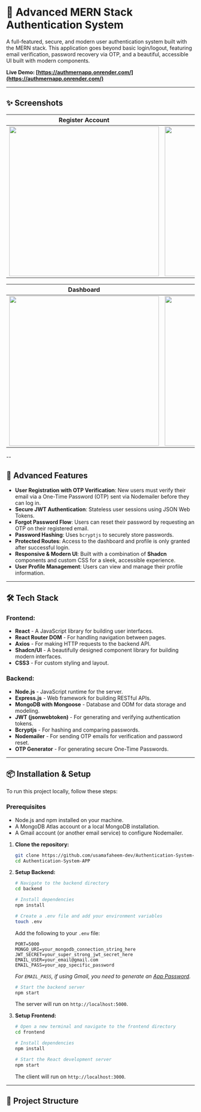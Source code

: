 # 🔐 Advanced MERN Stack Authentication System

A full-featured, secure, and modern user authentication system built with the MERN stack. This application goes beyond basic login/logout, featuring email verification, password recovery via OTP, and a beautiful, accessible UI built with modern components.

**Live Demo: [https://authmernapp.onrender.com/](https://authmernapp.onrender.com/)**

---


## ✨ Screenshots

| Register Account | OTP Verification | Login Page | Forgot Password |
| :---: | :---: | :---: | :---: |
| <img src="https://github.com/user-attachments/assets/6de1cd0f-d053-40a0-8f77-7f5566801a8c" width="400" /> | <img src="https://github.com/user-attachments/assets/9906aa8f-2a0c-42e6-93e7-5a6dc161c411" width="400" /> | <img src="https://github.com/user-attachments/assets/4ade9bb7-94f1-4940-89ee-3808cf205ac8" width="400" /> | <img src="https://github.com/user-attachments/assets/288d1e02-b0ac-4dd2-802d-d1e66e635070" width="400" /> |

| Dashboard | Email Sent | Reset Password | Profile Page |
| :---: | :---: | :---: | :---: |
| <img src="https://github.com/user-attachments/assets/da260152-007b-47c5-afa5-578be6cf3957" width="400" /> | <img src="https://github.com/user-attachments/assets/ba3af67f-8734-4997-bcf2-f2ca7b85f3b5" width="400" /> | <img src="https://github.com/user-attachments/assets/8871542a-cdbd-4082-9e09-7e71b77477ee" width="400" /> | <img src="https://github.com/user-attachments/assets/7b77fb55-4e51-43e1-83a0-562458baf07a" width="400" /> |
 --
 
## 🚀 Advanced Features

- **User Registration with OTP Verification**: New users must verify their email via a One-Time Password (OTP) sent via Nodemailer before they can log in.
- **Secure JWT Authentication**: Stateless user sessions using JSON Web Tokens.
- **Forgot Password Flow**: Users can reset their password by requesting an OTP on their registered email.
- **Password Hashing**: Uses `bcryptjs` to securely store passwords.
- **Protected Routes**: Access to the dashboard and profile is only granted after successful login.
- **Responsive & Modern UI**: Built with a combination of **Shadcn** components and custom CSS for a sleek, accessible experience.
- **User Profile Management**: Users can view and manage their profile information.

---

## 🛠️ Tech Stack

### **Frontend:**
- **React** - A JavaScript library for building user interfaces.
- **React Router DOM** - For handling navigation between pages.
- **Axios** - For making HTTP requests to the backend API.
- **Shadcn/UI** - A beautifully designed component library for building modern interfaces.
- **CSS3** - For custom styling and layout.

### **Backend:**
- **Node.js** - JavaScript runtime for the server.
- **Express.js** - Web framework for building RESTful APIs.
- **MongoDB with Mongoose** - Database and ODM for data storage and modeling.
- **JWT (jsonwebtoken)** - For generating and verifying authentication tokens.
- **Bcryptjs** - For hashing and comparing passwords.
- **Nodemailer** - For sending OTP emails for verification and password reset.
- **OTP Generator** - For generating secure One-Time Passwords.

---

## 📦 Installation & Setup

To run this project locally, follow these steps:

### Prerequisites
- Node.js and npm installed on your machine.
- A MongoDB Atlas account or a local MongoDB installation.
- A Gmail account (or another email service) to configure Nodemailer.

1.  **Clone the repository:**
    ```bash
    git clone https://github.com/usamafaheem-dev/Authentication-System-APP.git
    cd Authentication-System-APP
    ```

2.  **Setup Backend:**
    ```bash
    # Navigate to the backend directory
    cd backend

    # Install dependencies
    npm install

    # Create a .env file and add your environment variables
    touch .env
    ```
    Add the following to your `.env` file:
    ```env
    PORT=5000
    MONGO_URI=your_mongodb_connection_string_here
    JWT_SECRET=your_super_strong_jwt_secret_here
    EMAIL_USER=your_email@gmail.com
    EMAIL_PASS=your_app_specific_password
    ```
    *For `EMAIL_PASS`, if using Gmail, you need to generate an [App Password](https://myaccount.google.com/apppasswords).*

    ```bash
    # Start the backend server
    npm start
    ```
    The server will run on `http://localhost:5000`.

3.  **Setup Frontend:**
    ```bash
    # Open a new terminal and navigate to the frontend directory
    cd frontend

    # Install dependencies
    npm install

    # Start the React development server
    npm start
    ```
    The client will run on `http://localhost:3000`.

---

## 📁 Project Structure
